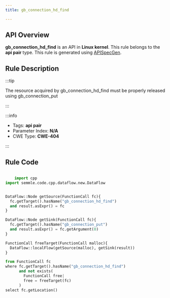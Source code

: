 ```yaml
---
title: gb_connection_hd_find

---
```



## API Overview
**gb_connection_hd_find** is an API in **Linux kernel**. This rule belongs to the **api pair** type. This rule is generated using [APISpecGen](../../tools/APISpecGen).
## Rule Description

:::tip

The resource acquired by gb_connection_hd_find must be properly released using gb_connection_put

:::

:::info

- Tags: **api pair**
- Parameter Index: **N/A**
- CWE Type: **CWE-404**

:::

## Rule Code
```python

    import cpp
import semmle.code.cpp.dataflow.new.DataFlow


DataFlow::Node getSource(FunctionCall fc){
  fc.getTarget().hasName("gb_connection_hd_find")
  and result.asExpr() = fc
}

DataFlow::Node getSink(FunctionCall fc){
  fc.getTarget().hasName("gb_connection_put")
  and result.asExpr() = fc.getArgument(0)
}

FunctionCall freeTarget(FunctionCall malloc){
  DataFlow::localFlow(getSource(malloc), getSink(result))
}

from FunctionCall fc
where fc.getTarget().hasName("gb_connection_hd_find")
      and not exists(
        FunctionCall free| 
        free = freeTarget(fc)
      )
select fc.getLocation()

    
```